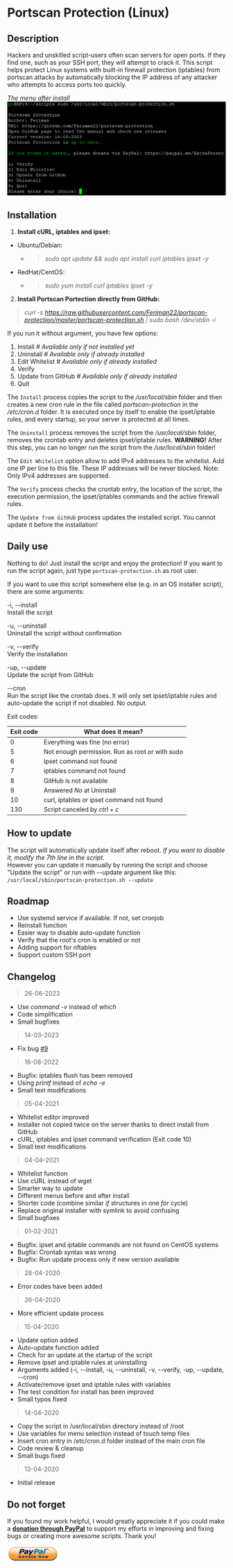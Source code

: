 # Portscan Protection (Linux)

## Description
Hackers and unskilled script-users often scan servers for open ports. If they find one, such as your SSH port, they will attempt to crack it. This script helps protect Linux systems with built-in firewall protection (iptables) from portscan attacks by automatically blocking the IP address of any attacker who attempts to access ports too quickly.

*The menu after install*  
![Screenshot](https://raw.githubusercontent.com/Feriman22/portscan-protection/master/portscan-protection-installed-screenshot.png)

## Installation

1. **Install cURL, iptables and ipset:**
- Ubuntu/Debian:
    - >*sudo apt update && sudo apt install curl iptables ipset -y*
- RedHat/CentOS:
   - >*sudo yum install curl iptables ipset -y*
2. **Install Portscan Portection directly from GitHub:**
>*curl -s https://raw.githubusercontent.com/Feriman22/portscan-protection/master/portscan-protection.sh | sudo bash /dev/stdin -i*

If you run it without argument, you have few options:
1. Install *# Available only if not installed yet*
2. Uninstall *# Available only if already installed*
3. Edit Whitelist *# Available only if already installed*
4. Verify
5. Update from GitHub *# Available only if already installed*
6. Quit

The `Install` process copies the script to the */usr/local/sbin* folder and then creates a new cron rule in the file called *portscan-protection* in the */etc/cron.d* folder. It is executed once by itself to enable the ipset/iptable rules, and every startup, so your server is protected at all times.

The `Uninstall` process removes the script from the */usr/local/sbin* folder, removes the crontab entry and deletes ipset/iptable rules.
**WARNING!** After this step, you can no longer run the script from the */usr/local/sbin* folder!

The `Edit Whitelist` option allow to add IPv4 addresses to the whitelist. Add one IP per line to this file. These IP addresses will be never blocked. Note: Only IPv4 addresses are supported.

The `Verify` process checks the crontab entry, the location of the script, the execution permission, the ipset/iptables commands and the active firewall rules.

The `Update from GitHub` process updates the installed script. You cannot update it before the installation!

## Daily use

Nothing to do! Just install the script and enjoy the protection! If you want to run the script again, just type `portscan-protection.sh` as root user.

If you want to use this script somewhere else (e.g. in an OS installer script), there are some arguments:

-i, --install\
  Install the script

-u, --uninstall\
  Uninstall the script without confirmation
  
-v, --verify\
  Verify the installation
  
-up, --update\
  Update the script from GitHub
  
--cron\
  Run the script like the crontab does. It will only set ipset/iptable rules and auto-update the script if not disabled. No output.


Exit codes:

| Exit code  | What does it mean? |
| ------------- | ------------- |
| 0  | Everything was fine (no error) |
| 5  | Not enough permission. Run as root or with sudo |
| 6  | ipset command not found |
| 7  | iptables command not found |
| 8  | GitHub is not available  |
| 9  | Answered *No* at Uninstall |
| 10  | curl, iptables or ipset command not found |
| 130  | Script canceled by *ctrl + c* |

## How to update

The script will automatically update itself after reboot. *If you want to disable it, modify the 7th line in the script.*  
However you can update it manually by running the script and choose "Update the script" or run with --update argument like this:    
`/usr/local/sbin/portscan-protection.sh --update`

## Roadmap

- Use systemd service if available. If not, set cronjob
- Reinstall function
- Easier way to disable auto-update function
- Verify that the root's cron is enabled or not
- Adding support for nftables
- Support custom SSH port

## Changelog

>26-06-2023
- Use *command -v* instead of *which*
- Code simplification
- Small bugfixes

>14-03-2023
- Fix bug [#9](https://github.com/Feriman22/portscan-protection/issues/9)

>16-08-2022
- Bugfix: iptables flush has been removed
- Using _printf_ instead of _echo -e_
- Small text modifications

>05-04-2021
- Whitelist editor improved
- Installer not copied twice on the server thanks to direct install from GitHub
- cURL, iptables and ipset command verification (Exit code 10)
- Small text modifications

>04-04-2021
- Whitelist function
- Use cURL instead of wget
- Smarter way to update
- Different menus before and after install
- Shorter code (combine similar *if* structures in one *for* cycle)
- Replace original installer with symlink to avoid confusing
- Small bugfixes

>01-02-2021
- Bugfix: ipset and iptable commands are not found on CentOS systems
- Bugfix: Crontab syntax was wrong
- Bugfix: Run update process only if new version available

>28-04-2020
- Error codes have been added

>26-04-2020
- More efficient update process

>15-04-2020
- Update option added
- Auto-update function added
- Check for an update at the startup of the script
- Remove ipset and iptable rules at uninstalling
- Arguments added (-i, --install, -u, --uninstall, -v, --verify, -up, --update, --cron)
- Activate/remove ipset and iptable rules with variables
- The test condition for install has been improved
- Small typos fixed

>14-04-2020
- Copy the script in /usr/local/sbin directory instead of /root
- Use variables for menu selection instead of touch temp files
- Insert cron entry in /etc/cron.d folder instead of the main cron file
- Code review & cleanup
- Small bugs fixed

>13-04-2020
- Initial release

## Do not forget

If you found my work helpful, I would greatly appreciate it if you could make a **[donation through PayPal](https://paypal.me/BajzaFerenc)** to support my efforts in improving and fixing bugs or creating more awesome scripts. Thank you!

<a href='https://paypal.me/BajzaFerenc'><img height='36' style='border:0px;height:36px;' src='https://raw.githubusercontent.com/Feriman22/portscan-protection/master/paypal-donate.png' border='0' alt='Donate with Paypal' />  
